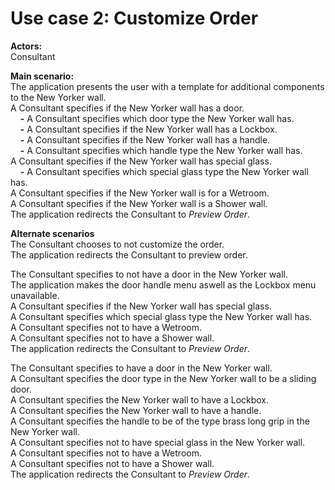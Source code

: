 # Use case 2: Customize Order

**Actors:**  
Consultant

**Main scenario:**  
The application presents the user with a template for additional components to the New Yorker wall.  
A Consultant specifies if the New Yorker wall has a door.  
&nbsp;&nbsp;&nbsp; **-** A Consultant specifies which door type the New Yorker wall has.  
&nbsp;&nbsp;&nbsp; **-** A Consultant specifies if the New Yorker wall has a Lockbox.  
&nbsp;&nbsp;&nbsp; **-** A Consultant specifies if the New Yorker wall has a handle.  
&nbsp;&nbsp;&nbsp; **-** A Consultant specifies which handle type the New Yorker wall has.  
A Consultant specifies if the New Yorker wall has special glass.  
&nbsp;&nbsp;&nbsp; **-** A Consultant specifies which special glass type the New Yorker wall has.  
A Consultant specifies if the New Yorker wall is for a Wetroom.  
A Consultant specifies if the New Yorker wall is a Shower wall.  
The application redirects the Consultant to *Preview Order*.


**Alternate scenarios**  
The Consultant chooses to not customize the order.  
The application redirects the Consultant to preview order.  

The Consultant specifies to not have a door in the New Yorker wall.  
The application makes the door handle menu aswell as the Lockbox menu unavailable.  
A Consultant specifies if the New Yorker wall has special glass.  
A Consultant specifies which special glass type the New Yorker wall has.  
A Consultant specifies not to have a Wetroom.  
A Consultant specifies not to have a Shower wall.  
The application redirects the Consultant to *Preview Order*.

The Consultant specifies to have a door in the New Yorker wall.  
A Consultant specifies the door type in the New Yorker wall to be a sliding door.  
A Consultant specifies the New Yorker wall to have a Lockbox.  
A Consultant specifies the New Yorker wall to have a handle.   
A Consultant specifies the handle to be of the type brass long grip in the New Yorker wall.   
A Consultant specifies not to have special glass in the New Yorker wall.   
A Consultant specifies not to have a Wetroom.  
A Consultant specifies not to have a Shower wall.  
The application redirects the Consultant to *Preview Order*.
